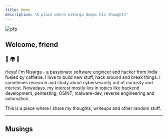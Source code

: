 ```yaml
---
title: Home
description: "A place where ni5arga dumps his thoughts"
---
```

<img
  id="profile-pic"
  src="/images/ni5arga.jpg"
  alt="pfp">

## Welcome, friend

### :purple_heart: :earth_africa: :purple_heart:

Heya! I'm Nisarga - a passionate software engineer and hacker from India fueled by caffiene. I love to build new stuff, hack around and break things. I sometimes research and study about cybersecurity out of curiosity and interest. Nowadays, my interest mostly lies in topics like backend development, pentesting, OSINT, malware-dev, reverse engineering and automation. 

This is a place where I share my thoughts, writeups and other random stuff.

---

## Musings
